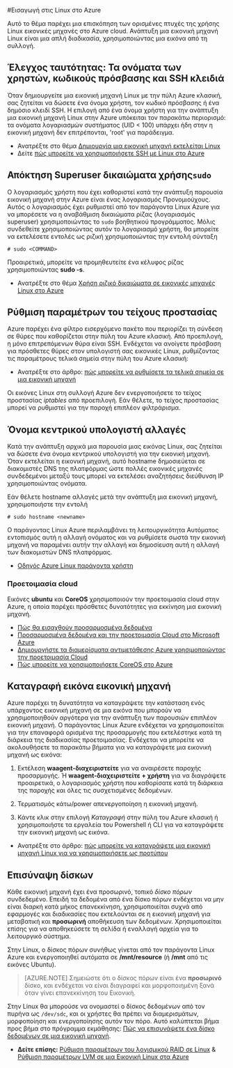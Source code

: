 <properties
    pageTitle="Εισαγωγή στις Linux στο Azure | Microsoft Azure"
    description="Μάθετε σχετικά με τη χρήση Linux εικονικές μηχανές σε Azure."
    services="virtual-machines-linux"
    documentationCenter="python"
    authors="szarkos"
    manager="timlt"
    editor=""
    tags="azure-resource-manager,azure-service-management"/>

<tags
    ms.service="virtual-machines-linux"
    ms.workload="infrastructure-services"
    ms.tgt_pltfrm="vm-linux"
    ms.devlang="na"
    ms.topic="article"
    ms.date="08/24/2016"
    ms.author="szark"/>

#<a name="introduction-to-linux-on-azure"></a>Εισαγωγή στις Linux στο Azure

Αυτό το θέμα παρέχει μια επισκόπηση των ορισμένες πτυχές της χρήσης Linux εικονικές μηχανές στο Azure cloud. Ανάπτυξη μια εικονική μηχανή Linux είναι μια απλή διαδικασία, χρησιμοποιώντας μια εικόνα από τη συλλογή.


## <a name="authentication-usernames-passwords-and-ssh-keys"></a>Έλεγχος ταυτότητας: Τα ονόματα των χρηστών, κωδικούς πρόσβασης και SSH κλειδιά

Όταν δημιουργείτε μια εικονική μηχανή Linux με την πύλη Azure κλασική, σας ζητείται να δώσετε ένα όνομα χρήστη, τον κωδικό πρόσβασης ή ένα δημόσιο κλειδί SSH. Η επιλογή από ένα όνομα χρήστη για την ανάπτυξη μια εικονική μηχανή Linux στην Azure υπόκειται τον παρακάτω περιορισμό: τα ονόματα λογαριασμών συστήματος (UID < 100) υπάρχει ήδη στην η εικονική μηχανή δεν επιτρέπονται, 'root' για παράδειγμα.


 - Ανατρέξτε στο θέμα [Δημιουργία μια εικονική μηχανή εκτελείται Linux](virtual-machines-linux-quick-create-cli.md)
 - Δείτε [πώς μπορείτε να χρησιμοποιήσετε SSH με Linux στο Azure](virtual-machines-linux-mac-create-ssh-keys.md)


## <a name="obtaining-superuser-privileges-using-sudo"></a>Απόκτηση Superuser δικαιώματα χρήσης`sudo`

Ο λογαριασμός χρήστη που έχει καθοριστεί κατά την ανάπτυξη παρουσία εικονική μηχανή στην Azure είναι ένας λογαριασμός Προνομιούχους. Αυτός ο λογαριασμός έχει ρυθμιστεί από τον παράγοντα Linux Azure για να μπορέσετε να η αναβάθμιση δικαιώματα ρίζας (λογαριασμός superuser) χρησιμοποιώντας το `sudo` βοηθητικού προγράμματος. Μόλις συνδεθείτε χρησιμοποιώντας αυτόν το λογαριασμό χρήστη, θα μπορείτε να εκτελέσετε εντολές ως ριζική χρησιμοποιώντας την εντολή σύνταξη

    # sudo <COMMAND>

Προαιρετικά, μπορείτε να προμηθευτείτε ένα κέλυφος ρίζας χρησιμοποιώντας **sudo -s**.

- Ανατρέξτε στο θέμα [Χρήση ριζικό δικαιώματα σε εικονικές μηχανές Linux στο Azure](virtual-machines-linux-use-root-privileges.md)


## <a name="firewall-configuration"></a>Ρύθμιση παραμέτρων του τείχους προστασίας

Azure παρέχει ένα φίλτρο εισερχόμενο πακέτο που περιορίζει τη σύνδεση σε θύρες που καθορίζεται στην πύλη του Azure κλασική. Από προεπιλογή, η μόνο επιτρεπόμενων θύρα είναι SSH. Ενδέχεται να ανοίγετε πρόσβαση για πρόσθετες θύρες στον υπολογιστή σας εικονικές Linux, ρυθμίζοντας τις παραμέτρους τελικά σημεία στην πύλη του Azure κλασική:

 - Ανατρέξτε στο άρθρο: [πώς μπορείτε να ρυθμίσετε τα τελικά σημεία σε μια εικονική μηχανή](virtual-machines-windows-classic-setup-endpoints.md)

Οι εικόνες Linux στη συλλογή Azure δεν ενεργοποιήσετε το τείχος προστασίας *iptables* από προεπιλογή. Εάν θέλετε, το τείχος προστασίας μπορεί να ρυθμιστεί για την παροχή επιπλέον φιλτράρισμα.


## <a name="hostname-changes"></a>Όνομα κεντρικού υπολογιστή αλλαγές

Κατά την ανάπτυξη αρχικά μια παρουσία μιας εικόνας Linux, σας ζητείται να δώσετε ένα όνομα κεντρικού υπολογιστή για την εικονική μηχανή. Όταν εκτελείται η εικονική μηχανή, αυτό hostname δημοσιεύεται σε διακομιστές DNS της πλατφόρμας ώστε πολλές εικονικές μηχανές συνδεδεμένοι μεταξύ τους μπορεί να εκτελέσει αναζητήσεις διεύθυνση IP χρησιμοποιώντας ονόματα.

Εάν θέλετε hostname αλλαγές μετά την ανάπτυξη μια εικονική μηχανή, χρησιμοποιήστε την εντολή

    # sudo hostname <newname>

Ο παράγοντας Linux Azure περιλαμβάνει τη λειτουργικότητα Αυτόματος εντοπισμός αυτή η αλλαγή ονόματος και να ρυθμίσετε σωστά την εικονική μηχανή να παραμένει αυτήν την αλλαγή και δημοσίευση αυτή η αλλαγή των διακομιστών DNS πλατφόρμας.

 - [Οδηγός Azure Linux παράγοντα χρήστη](virtual-machines-linux-agent-user-guide.md)

### <a name="cloud-init"></a>Προετοιμασία cloud
Εικόνες **ubuntu** και **CoreOS** χρησιμοποιούν την προετοιμασία cloud στην Azure, η οποία παρέχει πρόσθετες δυνατότητες για εκκίνηση μια εικονική μηχανή.

 - [Πώς θα εισαχθούν προσαρμοσμένα δεδομένα](virtual-machines-windows-classic-inject-custom-data.md)
 - [Προσαρμοσμένα δεδομένα και την προετοιμασία Cloud στο Microsoft Azure](https://azure.microsoft.com/blog/2014/04/21/custom-data-and-cloud-init-on-windows-azure/)
 - [Δημιουργήστε τα διαμερίσματα αντιμετάθεσης Azure χρησιμοποιώντας την προετοιμασία Cloud](https://wiki.ubuntu.com/AzureSwapPartitions)
 - [Πώς μπορείτε να χρησιμοποιήσετε CoreOS στο Azure](https://coreos.com/os/docs/latest/booting-on-azure.html)


## <a name="virtual-machine-image-capture"></a>Καταγραφή εικόνα εικονική μηχανή

Azure παρέχει τη δυνατότητα να καταγράψετε την κατάσταση ενός υπάρχοντος εικονική μηχανή σε μια εικόνα που μπορούν να χρησιμοποιηθούν αργότερα για την ανάπτυξη των παρουσιών επιπλέον εικονική μηχανή. Ο παράγοντας Linux Azure ενδέχεται να χρησιμοποιείται για την επαναφορά ορισμένα της προσαρμογής που εκτελέστηκε κατά τη διάρκεια της διαδικασίας προετοιμασίας. Ενδέχεται να μπορείτε να ακολουθήσετε τα παρακάτω βήματα για να καταγράψετε μια εικονική μηχανή ως εικόνα:

1. Εκτέλεση **waagent-διαχειριστείτε** για να αναιρέσετε παροχής προσαρμογής. Ή **waagent-διαχειριστείτε + χρήστη** για να διαγράψετε προαιρετικά, ο λογαριασμός χρήστη που καθορίσατε κατά τη διάρκεια της παροχής και όλες τις συσχετισμένες δεδομένων.

2. Τερματισμός κάτω/power απενεργοποίηση η εικονική μηχανή.

3. Κάντε κλικ στην επιλογή *Καταγραφή* στην πύλη του Azure κλασική ή χρησιμοποιήστε τα εργαλεία του Powershell ή CLI για να καταγράψετε την εικονική μηχανή ως εικόνα.

 - Ανατρέξτε στο άρθρο: [πώς μπορείτε να καταγράψετε μια εικονική μηχανή Linux για να χρησιμοποιήσετε ως προτύπου](virtual-machines-linux-classic-capture-image.md)


## <a name="attaching-disks"></a>Επισύναψη δίσκων

Κάθε εικονική μηχανή έχει ένα προσωρινό, τοπικό *δίσκο πόρων* συνδεδεμένο. Επειδή τα δεδομένα από ένα δίσκο πόρων ενδέχεται να μην είναι διαρκή κατά μήκος επανεκκίνηση, χρησιμοποιείται συχνά από εφαρμογές και διαδικασίες που εκτελούνται σε η εικονική μηχανή για μεταβατική και **προσωρινή** αποθήκευση των δεδομένων. Χρησιμοποιείται επίσης για να αποθηκεύσετε τη σελίδα ή εναλλαγή αρχεία για το λειτουργικό σύστημα.

Στην Linux, ο δίσκος πόρων συνήθως γίνεται από τον παράγοντα Linux Azure και ενεργοποιηθεί αυτόματα σε **/mnt/resource** (ή **/mnt** από τις εικόνες Ubuntu).


>[AZURE.NOTE] Σημειώστε ότι ο δίσκος πόρων είναι ένα **προσωρινό** δίσκο, και ενδέχεται να είναι διαγραφεί και μορφοποιημένη ξανά όταν γίνει επανεκκίνηση του Εικονική.

Στην Linux θα μπορούσε να ονομαστεί ο δίσκος δεδομένων από τον πυρήνα ως `/dev/sdc`, και οι χρήστες θα πρέπει να διαμερισμάτων, μορφοποίηση και ενεργοποίησης αυτόν τον πόρο. Αυτό καλύπτεται βήμα προς βήμα στο πρόγραμμα εκμάθησης: [Πώς να επισυνάψετε ένα δίσκο δεδομένων σε μια εικονική μηχανή](virtual-machines-linux-classic-attach-disk.md).

 - **Δείτε επίσης:** [Ρύθμιση παραμέτρων του λογισμικού RAID σε Linux](virtual-machines-linux-configure-raid.md)  &  [Ρύθμιση παραμέτρων LVM σε μια Εικονική Linux στα Azure](virtual-machines-linux-configure-lvm.md)

